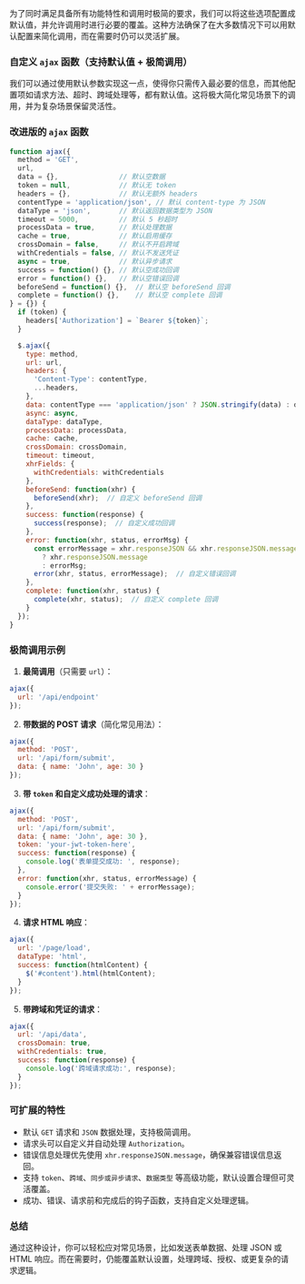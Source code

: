 为了同时满足具备所有功能特性和调用时极简的要求，我们可以将这些选项配置成默认值，并允许调用时进行必要的覆盖。这种方法确保了在大多数情况下可以用默认配置来简化调用，而在需要时仍可以灵活扩展。

### 自定义 `ajax` 函数（支持默认值 + 极简调用）

我们可以通过使用默认参数实现这一点，使得你只需传入最必要的信息，而其他配置项如请求方法、超时、跨域处理等，都有默认值。这将极大简化常见场景下的调用，并为复杂场景保留灵活性。

### 改进版的 `ajax` 函数

```javascript
function ajax({
  method = 'GET',
  url,
  data = {},               // 默认空数据
  token = null,            // 默认无 token
  headers = {},            // 默认无额外 headers
  contentType = 'application/json', // 默认 content-type 为 JSON
  dataType = 'json',       // 默认返回数据类型为 JSON
  timeout = 5000,          // 默认 5 秒超时
  processData = true,      // 默认处理数据
  cache = true,            // 默认启用缓存
  crossDomain = false,     // 默认不开启跨域
  withCredentials = false, // 默认不发送凭证
  async = true,            // 默认异步请求
  success = function() {}, // 默认空成功回调
  error = function() {},   // 默认空错误回调
  beforeSend = function() {},  // 默认空 beforeSend 回调
  complete = function() {},    // 默认空 complete 回调
} = {}) {
  if (token) {
    headers['Authorization'] = `Bearer ${token}`;
  }

  $.ajax({
    type: method,
    url: url,
    headers: {
      'Content-Type': contentType,
      ...headers,
    },
    data: contentType === 'application/json' ? JSON.stringify(data) : data,
    async: async,
    dataType: dataType,
    processData: processData,
    cache: cache,
    crossDomain: crossDomain,
    timeout: timeout,
    xhrFields: {
      withCredentials: withCredentials
    },
    beforeSend: function(xhr) {
      beforeSend(xhr);  // 自定义 beforeSend 回调
    },
    success: function(response) {
      success(response);  // 自定义成功回调
    },
    error: function(xhr, status, errorMsg) {
      const errorMessage = xhr.responseJSON && xhr.responseJSON.message 
        ? xhr.responseJSON.message 
        : errorMsg;
      error(xhr, status, errorMessage);  // 自定义错误回调
    },
    complete: function(xhr, status) {
      complete(xhr, status);  // 自定义 complete 回调
    }
  });
}
```

### 极简调用示例

1. **最简调用**（只需要 `url`）：

```javascript
ajax({
  url: '/api/endpoint'
});
```

2. **带数据的 POST 请求**（简化常见用法）：

```javascript
ajax({
  method: 'POST',
  url: '/api/form/submit',
  data: { name: 'John', age: 30 }
});
```

3. **带 `token` 和自定义成功处理的请求**：

```javascript
ajax({
  method: 'POST',
  url: '/api/form/submit',
  data: { name: 'John', age: 30 },
  token: 'your-jwt-token-here',
  success: function(response) {
    console.log('表单提交成功: ', response);
  },
  error: function(xhr, status, errorMessage) {
    console.error('提交失败: ' + errorMessage);
  }
});
```

4. **请求 HTML 响应**：

```javascript
ajax({
  url: '/page/load',
  dataType: 'html',
  success: function(htmlContent) {
    $('#content').html(htmlContent);
  }
});
```

5. **带跨域和凭证的请求**：

```javascript
ajax({
  url: '/api/data',
  crossDomain: true,
  withCredentials: true,
  success: function(response) {
    console.log('跨域请求成功:', response);
  }
});
```

### 可扩展的特性

- 默认 `GET` 请求和 `JSON` 数据处理，支持极简调用。
- 请求头可以自定义并自动处理 `Authorization`。
- 错误信息处理优先使用 `xhr.responseJSON.message`，确保兼容错误信息返回。
- 支持 `token`、`跨域`、`同步或异步请求`、`数据类型` 等高级功能，默认设置合理但可灵活覆盖。
- 成功、错误、请求前和完成后的钩子函数，支持自定义处理逻辑。

### 总结

通过这种设计，你可以轻松应对常见场景，比如发送表单数据、处理 JSON 或 HTML 响应。而在需要时，仍能覆盖默认设置，处理跨域、授权、或更复杂的请求逻辑。
